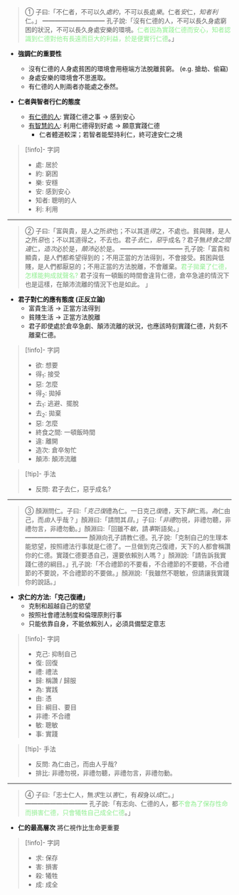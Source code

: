 > ①   子曰:「不仁者，不可以久*處約*，不可以長處*樂*。仁者*安*仁，*知者利*仁。」
> ━━━━━━━━━━
> 孔子說:「沒有仁德的人，不可以長久身處窮困的狀況，不可以長久身處安樂的環境。<span style="color: lightgreen">仁者因為實踐仁德而安心，知者認識到仁德對他有長遠而巨大的利益，於是便實行仁德</span>。」

- **強調仁的重要性**
	- 沒有仁德的人身處貧困的環境會用<span class="hi-orange">極端方法脫離貧窮</span>。
	  (e.g. 搶劫、偷竊)
	- 身處安樂的環境會<span class="hi-orange">不思進取</span>。
	- 有仁德的人則兩者亦能<span class="hi-orange">處之泰然</span>。

- **仁者與智者行仁的態度**
	- <u>有仁德的人</u>: 實踐仁德之事 → 感到安心
	- <u>有智慧的人</u>: 利用仁德得到好處 → 願意實踐仁德
		- 仁者體道較深；若智者能堅持利仁，終可達安仁之境

> [!info]- 字詞
> - 處: 居於
> - 約: 窮困
> - 樂: 安穩
> - 安: 感到安心
> - 知者: 聰明的人
> - 利: 利用

---

> ②   子曰:「富與貴，是人之所*欲*也；不以其道*得*之，不處也。貧與賤，是人之所*惡*也；不以其道得之，不去也。君子*去*仁，*惡*乎成名？君子無*終食之間違*仁，*造次*必於是，*顛沛*必於是。
> ━━━━━━━━━━
> 孔子說:「富貴和顯貴，是人們都希望得到的；不用正當的方法得到，不會接受。貧困與低賤，是人們都厭惡的；不用正當的方法脫離，不會離棄。<span style="color: lightgreen">君子拋棄了仁德，怎樣能夠成就聲名?</span> 君子沒有一頓飯的時間會違背仁德，倉卒急遽的情況下也是這樣，在顛沛流離的情況下也是如此。 」

- **君子對仁的應有態度 (正反立論)**
	- 富貴生活 → 正當方法得到
	- 貧賤生活 → 正當方法脫離
	- 君子即使處於倉卒急劇、顛沛流離的狀況，也應該時刻實踐仁德，片刻不離棄仁德。

> [!info]- 字詞
> - 欲: 想要
> - 得<sub>1</sub>: 接受
> - 惡: 怎麼
> - 得<sub>2</sub>: 拋掉
> - 去<sub>1</sub>: 逃避、擺脫
> - 去<sub>2</sub>: 拋棄
> - 惡: 怎麼
> - 終食之間: 一頓飯時間
> - 違: 離開
> - 造次: 倉卒匆忙
> - 顛沛: 顛沛流離

> [!tip]- 手法
> - 反問: 君子去仁，惡乎成名?

---

> ③   顏淵問仁。子曰:「*克己復*禮為仁。一日克己*復*禮，天下*歸*仁焉。*為*仁由己，而*由*人乎哉？」顏淵曰:「請問其*目*。」子曰:「*非禮*勿視，非禮勿聽，非禮勿言，非禮勿動。」顏淵曰:「回雖不*敏*，請*事*斯語矣。」
> ━━━━━━━━━━
> 顏淵向孔子請教仁德。孔子說:「克制自己的生理本能慾望，按照禮法行事就是仁德了。一旦做到克己復禮，天下的人都會稱讚你的仁德。實踐仁德要憑自己，還要依賴別人嗎？」顏淵說:「請告訴我實踐仁德的綱目。」孔子說:「不合禮節的不要看，不合禮節的不要聽，不合禮節的不要說，不合禮節的不要做。」顏淵說:「我雖然不聰敏，但請讓我實踐你的說話。」

- **求仁的方法:「克己復禮」**
	- 克制和超越自己的慾望
	- 按照社會禮法制度和倫理原則行事
	- 只能依靠自身，不能依賴別人，必須具備堅定意志

> [!info]- 字詞
> - 克己: 抑制自己
> - 復: 回復
> - 禮: 禮法
> - 歸: 稱讚 / 歸服
> - 為: 實践
> - 由: 憑
> - 目: 綱目、要目
> - 非禮: 不合禮
> - 敏: 聰敏
> - 事: 實踐

> [!tip]- 手法
> - 反問: 為仁由己，而由人乎哉?
> - 排比: 非禮勿視，非禮勿聽，非禮勿言，非禮勿動。

---

> ④   子曰:「志士仁人，無*求*生以*害*仁，有*殺*身以*成*仁。」
> ━━━━━━━━━━
> 孔子說:「有志向、仁德的人，都<span style="color: lightgreen">不會為了保存性命而損害仁德，只會犧牲自己成全仁德</span>。」

- **仁的最高層次**
  將仁視作比生命更重要

> [!info]- 字詞
> - 求: 保存
> - 害: 損害
> - 殺: 犧牲
> - 成: 成全


